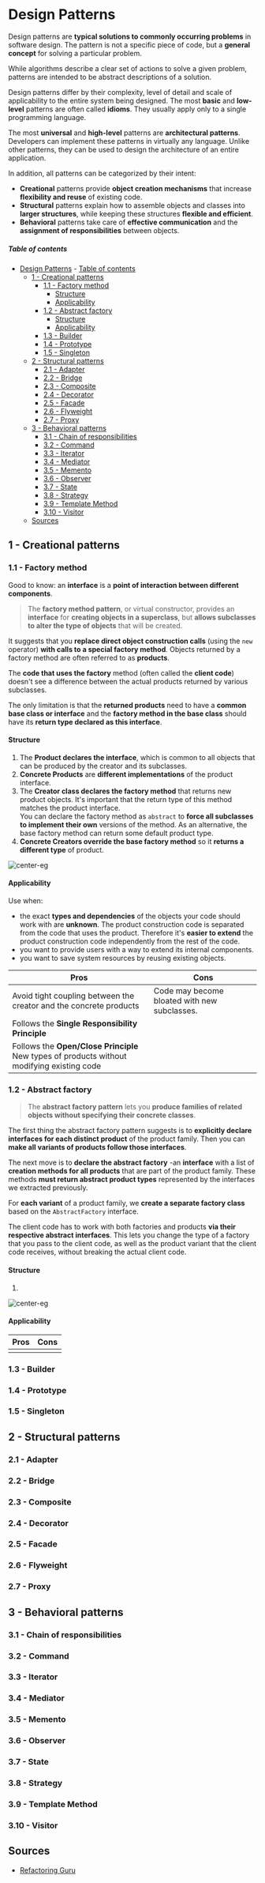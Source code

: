 [//]: # (TITLE Design Patterns)
[//]: # (ENDPOINT /design)

# Design Patterns

Design patterns are **typical solutions to commonly occurring problems** in software design. The pattern is not a specific piece of code, but a **general concept** for solving a particular problem.

While algorithms describe a clear set of actions to solve a given problem, patterns are intended to be abstract descriptions of a solution.

Design patterns differ by their complexity, level of detail and scale of applicability to the entire system being designed.  The most **basic** and **low-level** patterns are often called **idioms**. They usually apply only to a single programming language.

The most **universal** and **high-level** patterns are **architectural patterns**. Developers can implement these patterns in virtually any language. Unlike other patterns, they can be used to design the architecture of an entire application.

In addition, all patterns can be categorized by their intent:

- **Creational** patterns provide **object creation mechanisms** that increase **flexibility and reuse** of existing code.
- **Structural** patterns explain how to assemble objects and classes into **larger structures**, while keeping these structures **flexible and efficient**.
- **Behavioral** patterns take care of **effective communication** and the **assignment of responsibilities** between objects.

<!-- markdown-toc start - Don't edit this section. Run M-x markdown-toc-refresh-toc -->
##### Table of contents

- [Design Patterns](#design-patterns)
        - [Table of contents](#table-of-contents)
    - [1 - Creational patterns](#1---creational-patterns)
        - [1.1 - Factory method](#11---factory-method)
            - [Structure](#structure)
            - [Applicability](#applicability)
        - [1.2 - Abstract factory](#12---abstract-factory)
            - [Structure](#structure-1)
            - [Applicability](#applicability-1)
        - [1.3 - Builder](#13---builder)
        - [1.4 - Prototype](#14---prototype)
        - [1.5 - Singleton](#15---singleton)
    - [2 - Structural patterns](#2---structural-patterns)
        - [2.1 - Adapter](#21---adapter)
        - [2.2 - Bridge](#22---bridge)
        - [2.3 - Composite](#23---composite)
        - [2.4 - Decorator](#24---decorator)
        - [2.5 - Facade](#25---facade)
        - [2.6 - Flyweight](#26---flyweight)
        - [2.7 - Proxy](#27---proxy)
    - [3 - Behavioral patterns](#3---behavioral-patterns)
        - [3.1 - Chain of responsibilities](#31---chain-of-responsibilities)
        - [3.2 - Command](#32---command)
        - [3.3 - Iterator](#33---iterator)
        - [3.4 - Mediator](#34---mediator)
        - [3.5 - Memento](#35---memento)
        - [3.6 - Observer](#36---observer)
        - [3.7 - State](#37---state)
        - [3.8 - Strategy](#38---strategy)
        - [3.9 - Template Method](#39---template-method)
        - [3.10 - Visitor](#310---visitor)
    - [Sources](#sources)

<!-- markdown-toc end -->

## 1 - Creational patterns

### 1.1 - Factory method

Good to know: an **interface** is a **point of interaction between different components**.

> The **factory method pattern**, or virtual constructor, provides an **interface** for **creating objects in a superclass**, but **allows subclasses to alter the type of objects** that will be created.

It suggests that you **replace direct object construction calls** (using the `new` operator) **with calls to a special factory method**. Objects returned by a factory method are often referred to as **products**.

The **code that uses the factory** method (often called the **client code**) doesn't see a difference between the actual products returned by various subclasses.

The only limitation is that the **returned products** need to have a **common base class or interface** and the **factory method in the base class** should have its **return type declared as this interface**.

#### Structure

1. The **Product declares the interface**, which is common to all objects that can be produced by the creator and its subclasses.
2. **Concrete Products** are **different implementations** of the product interface.
3. The **Creator class declares the factory method** that returns new product objects. It's important that the return type of this method matches the product interface.<br>
You can declare the factory method as `abstract` to **force all subclasses to implement their own** versions of the method. As an alternative, the base factory method can return some default product type.
4. **Concrete Creators override the base factory method** so it **returns a different type** of product.

![center-eg](factory-method.png)

#### Applicability

Use when:

- the exact **types and dependencies** of the objects your code should work with are **unknown**. The product construction code is separated from the code that uses the product. Therefore it's **easier to extend** the product construction code independently from the rest of the code.
- you want to provide users with a way to extend its internal components.
- you want to save system resources by reusing existing objects.

| Pros                                                                                          | Cons                                         |
|-----------------------------------------------------------------------------------------------|----------------------------------------------|
| Avoid tight coupling between the creator and the concrete products                            | Code may become bloated with new subclasses. |
| Follows the **Single Responsibility Principle**                                               |                                              |
| Follows the **Open/Close Principle**<br>New types of products without modifying existing code |                                              |

### 1.2 - Abstract factory

> The **abstract factory pattern** lets you **produce families of related objects without specifying their concrete classes**.

The first thing the abstract factory pattern suggests is to **explicitly declare interfaces for each distinct product** of the product family. Then you can **make all variants of products follow those interfaces**.

The next move is to **declare the abstract factory** -an **interface** with a list of **creation methods for all products** that are part of the product family. These methods **must return abstract product types** represented by the interfaces we extracted previously.

For **each variant** of a product family, we **create a separate factory class** based on the `AbstractFactory` interface.

The client code has to work with both factories and products **via their respective abstract interfaces**. This lets you change the type of a factory that you pass to the client code, as well as the product variant that the client code receives, without breaking the actual client code.

#### Structure

1.

![center-eg](abstract-factory.png)

#### Applicability

| Pros | Cons |
|------|------|
|      |      |

### 1.3 - Builder

### 1.4 - Prototype

### 1.5 - Singleton

## 2 - Structural patterns

### 2.1 - Adapter

### 2.2 - Bridge

### 2.3 - Composite

### 2.4 - Decorator

### 2.5 - Facade

### 2.6 - Flyweight

### 2.7 - Proxy

## 3 - Behavioral patterns

### 3.1 - Chain of responsibilities
### 3.2 - Command
### 3.3 - Iterator
### 3.4 - Mediator
### 3.5 - Memento
### 3.6 - Observer
### 3.7 - State
### 3.8 - Strategy
### 3.9 - Template Method
### 3.10 - Visitor

## Sources

- [Refactoring Guru](https://refactoring.guru/design-patterns/what-is-pattern)
